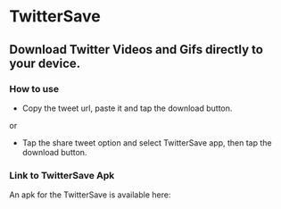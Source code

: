 # TwitterSave

## Download Twitter Videos and Gifs directly to your device. 

### How to use
- Copy the tweet url, paste it and tap the download button.

or
- Tap the share tweet option and select TwitterSave app, then tap the download button.

### Link to TwitterSave Apk
An apk for the TwitterSave is available here: 

